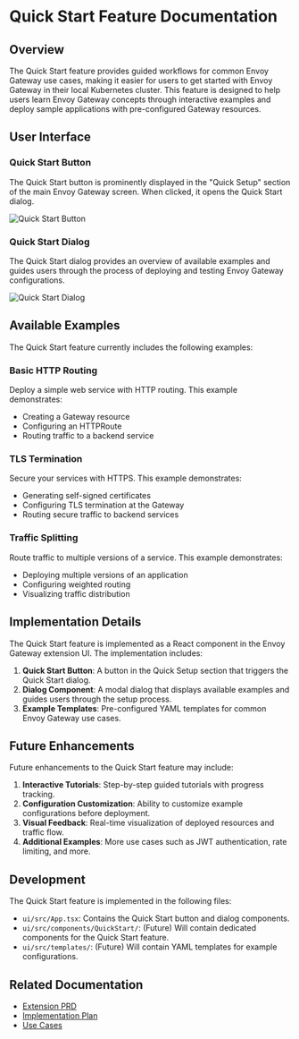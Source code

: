 # Quick Start Feature Documentation

## Overview

The Quick Start feature provides guided workflows for common Envoy Gateway use cases, making it easier for users to get started with Envoy Gateway in their local Kubernetes cluster. This feature is designed to help users learn Envoy Gateway concepts through interactive examples and deploy sample applications with pre-configured Gateway resources.

## User Interface

### Quick Start Button

The Quick Start button is prominently displayed in the "Quick Setup" section of the main Envoy Gateway screen. When clicked, it opens the Quick Start dialog.

![Quick Start Button](images/quick_start_button.png)

### Quick Start Dialog

The Quick Start dialog provides an overview of available examples and guides users through the process of deploying and testing Envoy Gateway configurations.

![Quick Start Dialog](images/quick_start_dialog.png)

## Available Examples

The Quick Start feature currently includes the following examples:

### Basic HTTP Routing

Deploy a simple web service with HTTP routing. This example demonstrates:
- Creating a Gateway resource
- Configuring an HTTPRoute
- Routing traffic to a backend service

### TLS Termination

Secure your services with HTTPS. This example demonstrates:
- Generating self-signed certificates
- Configuring TLS termination at the Gateway
- Routing secure traffic to backend services

### Traffic Splitting

Route traffic to multiple versions of a service. This example demonstrates:
- Deploying multiple versions of an application
- Configuring weighted routing
- Visualizing traffic distribution

## Implementation Details

The Quick Start feature is implemented as a React component in the Envoy Gateway extension UI. The implementation includes:

1. **Quick Start Button**: A button in the Quick Setup section that triggers the Quick Start dialog.
2. **Dialog Component**: A modal dialog that displays available examples and guides users through the setup process.
3. **Example Templates**: Pre-configured YAML templates for common Envoy Gateway use cases.

## Future Enhancements

Future enhancements to the Quick Start feature may include:

1. **Interactive Tutorials**: Step-by-step guided tutorials with progress tracking.
2. **Configuration Customization**: Ability to customize example configurations before deployment.
3. **Visual Feedback**: Real-time visualization of deployed resources and traffic flow.
4. **Additional Examples**: More use cases such as JWT authentication, rate limiting, and more.

## Development

The Quick Start feature is implemented in the following files:

- `ui/src/App.tsx`: Contains the Quick Start button and dialog components.
- `ui/src/components/QuickStart/`: (Future) Will contain dedicated components for the Quick Start feature.
- `ui/src/templates/`: (Future) Will contain YAML templates for example configurations.

## Related Documentation

- [Extension PRD](envoy_gateway_extension_prd.md)
- [Implementation Plan](envoy_gateway_implementation_plan.md)
- [Use Cases](envoy_gateway_use_cases.md)
